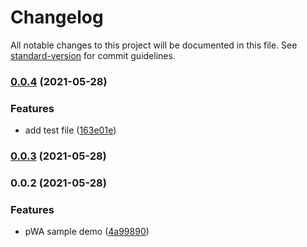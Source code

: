 # Changelog

All notable changes to this project will be documented in this file. See [standard-version](https://github.com/conventional-changelog/standard-version) for commit guidelines.

### [0.0.4](https://github.com/minhuaF/blog/compare/v0.0.3...v0.0.4) (2021-05-28)


### Features

* add test file ([163e01e](https://github.com/minhuaF/blog/commit/163e01ef142ade9dd6eb42910d753b9921a41aab))

### [0.0.3](https://github.com/minhuaF/blog/compare/v0.0.2...v0.0.3) (2021-05-28)

### 0.0.2 (2021-05-28)


### Features

* pWA sample demo ([4a99890](https://github.com/minhuaF/blog/commit/4a99890c51aa6026eb2b68618f2d6d7c4dd1da6c))
